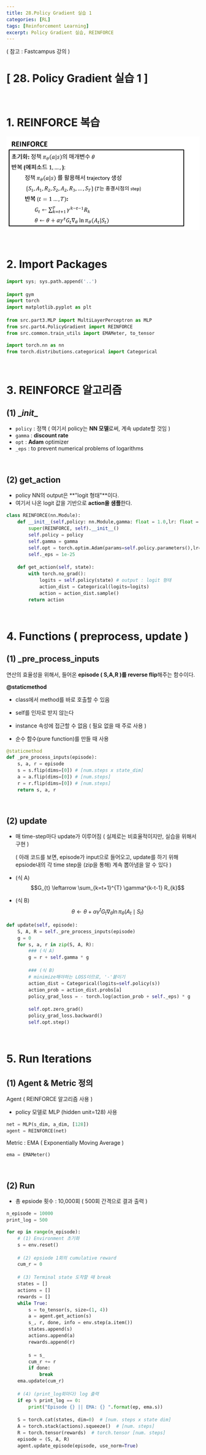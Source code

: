 ```yaml
---
title: 28.Policy Gradient 실습 1
categories: [RL]
tags: [Reinforcement Learning]
excerpt: Policy Gradient 실습, REINFORCE
---
```

<script src="https://cdn.mathjax.org/mathjax/latest/MathJax.js?config=TeX-AMS-MML_HTMLorMML" type="text/javascript"></script>

( 참고 : Fastcampus 강의 )

# [ 28. Policy Gradient 실습 1 ]

<br>

# 1. REINFORCE 복습

![figure2](/assets/img/RL/img59.png)

<br>

# 2. Import Packages

```python
import sys; sys.path.append('..') 

import gym
import torch
import matplotlib.pyplot as plt

from src.part3.MLP import MultiLayerPerceptron as MLP
from src.part4.PolicyGradient import REINFORCE
from src.common.train_utils import EMAMeter, to_tensor
```

```python
import torch.nn as nn
from torch.distributions.categorical import Categorical
```

<br>

# 3. REINFORCE 알고리즘

## (1) \__init__

- `policy` : 정책 ( 여기서 policy는 **NN 모델**로써, 계속 update할 것임 )
- `gamma` : **discount rate**
- `opt` : **Adam** optimizer
- `_eps` : to prevent numerical problems of logarithms

<br>

## (2) get_action

- policy NN의 output은 **"logit 형태"**이다.
- 여기서 나온 logit 값을 기반으로 **action을 샘플**한다.

```python
class REINFORCE(nn.Module):
    def __init__(self,policy: nn.Module,gamma: float = 1.0,lr: float = 0.0002):
        super(REINFORCE, self).__init__()
        self.policy = policy  
        self.gamma = gamma
        self.opt = torch.optim.Adam(params=self.policy.parameters(),lr=lr)
        self._eps = 1e-25

    def get_action(self, state):
        with torch.no_grad():
            logits = self.policy(state) # output : logit 형태
            action_dist = Categorical(logits=logits)
            action = action_dist.sample()  
        return action
```

<br>

# 4. Functions ( preprocess, update )

## (1) \_pre_process_inputs

연산의 효율성을 위해서, 들어온 **episode ( S,A,R )를 reverse flip**해주는 함수이다.

**@staticmethod**

- class에서 method를 바로 호출할 수 있음

- self를 인자로 받지 않는다
- instance 속성에 접근할 수 없음 ( 필요 없을 때 주로 사용 )
- 순수 함수(pure function)를 만들 때 사용

```python
@staticmethod
def _pre_process_inputs(episode):
    s, a, r = episode
    s = s.flip(dims=[0]) # [num.steps x state_dim]
    a = a.flip(dims=[0]) # [num.steps]
    r = r.flip(dims=[0]) # [num.steps]
    return s, a, r
```

<br>

## (2) update

- 매 time-step마다 update가 이루어짐 ( 실제로는 비효율적이지만, 실습을 위해서 구현 )

  ( 아래 코드를 보면, episode가 input으로 들어오고, update를 하기 위해 epsiode내의 각 time step을 (zip을 통해) 계속 뽑아냄을 알 수 있다 )

- (식 A) $$G_{t} \leftarrow \sum_{k=t+1}^{T} \gamma^{k-t-1} R_{k}$$

- (식 B) $$\theta \leftarrow \theta+\alpha \gamma^{t} G_{t} \nabla_{\theta} \ln \pi_{\theta}\left(A_{t} \mid S_{t}\right)$$

```python
def update(self, episode):
    S, A, R = self._pre_process_inputs(episode)
    g = 0
    for s, a, r in zip(S, A, R):
        ### (식 A)
        g = r + self.gamma * g
		
        ### (식 B)
        # minimize해야하는 LOSS이므로, '-'붙이기
        action_dist = Categorical(logits=self.policy(s))
        action_prob = action_dist.probs[a]
        policy_grad_loss = - torch.log(action_prob + self._eps) * g
        
        self.opt.zero_grad()
        policy_grad_loss.backward()
        self.opt.step()
```

<br>

# 5. Run Iterations

## (1) Agent & Metric 정의

Agent ( REINFORCE 알고리즘 사용 )

- policy 모델로 MLP (hidden unit=128) 사용

```python
net = MLP(s_dim, a_dim, [128])
agent = REINFORCE(net)
```

Metric : EMA ( Exponentially Moving Average )

```python
ema = EMAMeter()
```

<br>

## (2) Run

- 총 epsiode 횟수 : 10,000회 ( 500회 간격으로 결과 출력 )

```python
n_episode = 10000
print_log = 500
```

```python
for ep in range(n_episode):
	# (1) Environment 초기화
    s = env.reset()
    
    # (2) epsiode 1회의 cumulative reward
    cum_r = 0
    
    # (3) Terminal state 도착할 때 break
    states = []
    actions = []
    rewards = []
    while True:
        s = to_tensor(s, size=(1, 4))
        a = agent.get_action(s)
        s_, r, done, info = env.step(a.item())
        states.append(s)
        actions.append(a)
        rewards.append(r)

        s = s_
        cum_r += r
        if done:
            break
    ema.update(cum_r)
    
    # (4) (print_log회마다) log 출력 
    if ep % print_log == 0:
        print("Episode {} || EMA: {} ".format(ep, ema.s))

    S = torch.cat(states, dim=0)  # [num. steps x state dim]
    A = torch.stack(actions).squeeze()  # [num. steps]
    R = torch.tensor(rewards)  # torch.tensor [num. steps]
    episode = (S, A, R)
    agent.update_episode(episode, use_norm=True)
```

